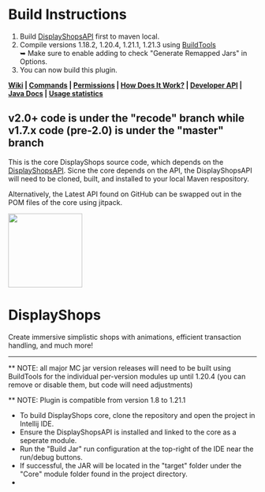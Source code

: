 # Build Instructions

1. Build [DisplayShopsAPI](https://github.com/BalkerCraft/DisplayShopsAPI) first to maven local.
2. Compile versions 1.18.2, 1.20.4, 1.21.1, 1.21.3 using [BuildTools](https://www.spigotmc.org/wiki/buildtools/)  
  ➥ Make sure to enable adding to check "Generate Remapped Jars" in Options.
3. You can now build this plugin.

**[Wiki](https://github.com/XZot1K/DisplayShopsAPI/wiki) | [Commands](https://github.com/XZot1K/DisplayShopsAPI/wiki/commands) | [Permissions](https://github.com/XZot1K/DisplayShopsAPI/wiki/permissions)
| [How Does It Work?](https://github.com/XZot1K/DisplayShopsAPI/wiki/shop-guide) | [Developer API](https://github.com/XZot1K/DisplayShopsAPI/wiki/developer-api)
| [Java Docs](https://xzot1k.github.io/DisplayShopsAPI/) | [Usage statistics](https://bstats.org/plugin/bukkit/DisplayShops/23070)**

## v2.0+ code is under the "recode" branch while v1.7.x code (pre-2.0) is under the "master" branch

This is the core DisplayShops source code, which depends on the [DisplayShopsAPI](https://github.com/XZot1K/DisplayShopsAPI). Sicne the core depends on the API, the DisplayShopsAPI will need to be cloned, built, and installed to your local Maven respository. 

Alternatively, the Latest API found on GitHub can be swapped out in the POM files of the core using jitpack.

<img src="https://imgur.com/mkPfGtg.png" width="150px" height="150px">

# DisplayShops

Create immersive simplistic shops with animations, efficient transaction handling, and much more!
***

** NOTE: all major MC jar version releases will need to be built using BuildTools for the individual per-version modules up until 1.20.4 (you can remove or disable them, but code will need adjustments) 

** NOTE: Plugin is compatible from version 1.8 to 1.21.1

* To build DisplayShops core, clone the repository and open the project in Intellij IDE.
* Ensure the DisplayShopsAPI is installed and linked to the core as a seperate module.
* Run the "Build Jar" run configuration at the top-right of the IDE near the run/debug buttons. 
* If successful, the JAR will be located in the "target" folder under the "Core" module folder found in the project directory.
* 
